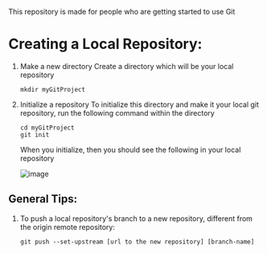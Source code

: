This repository is made for people who are getting started to use Git

# Creating a Local Repository:
1) Make a new directory
   Create a directory which will be your local repository
   ```
   mkdir myGitProject
   ``` 
2) Initialize a repository
   To initialize this directory and make it your local git repository, run the following command within the directory
   ```
   cd myGitProject
   git init
   ```
   When you initialize, then you should see the following in your local repository
   
   ![image](https://github.com/user-attachments/assets/f2e5c26f-f4a3-4410-9e8a-99b81fa03e7e)

## General Tips:
1) To push a local repository's branch to a new repository, different from the origin remote repository:
   ```
   git push --set-upstream [url to the new repository] [branch-name]
   ```
